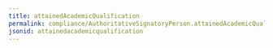 ```yaml
---
title: attainedAcademicQualification
permalink: compliance/AuthoritativeSignatoryPerson.attainedAcademicQualification.html
jsonid: attainedacademicqualification
---
```

